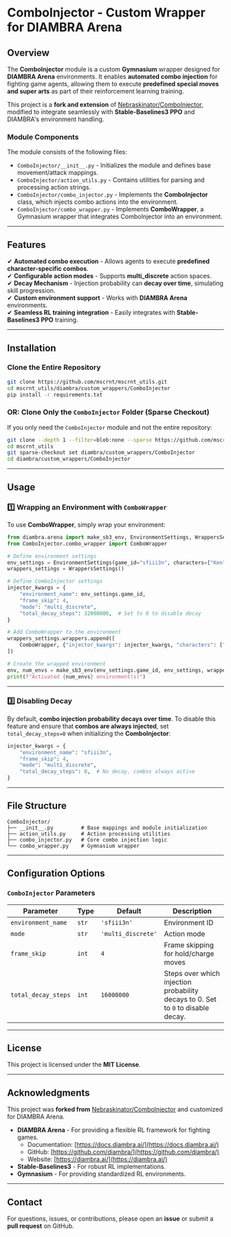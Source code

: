 # ComboInjector - Custom Wrapper for DIAMBRA Arena

## Overview

The **ComboInjector** module is a custom **Gymnasium** wrapper designed for **DIAMBRA Arena** environments. It enables **automated combo injection** for fighting game agents, allowing them to execute **predefined special moves and super arts** as part of their reinforcement learning training.

This project is a **fork and extension** of [Nebraskinator/ComboInjector](https://github.com/Nebraskinator/ComboInjector), modified to integrate seamlessly with **Stable-Baselines3 PPO** and DIAMBRA's environment handling.

### Module Components

The module consists of the following files:

- `ComboInjector/__init__.py` - Initializes the module and defines base movement/attack mappings.
- `ComboInjector/action_utils.py` - Contains utilities for parsing and processing action strings.
- `ComboInjector/combo_injector.py` - Implements the **ComboInjector** class, which injects combo actions into the environment.
- `ComboInjector/combo_wrapper.py` - Implements **ComboWrapper**, a Gymnasium wrapper that integrates ComboInjector into an environment.

---

## Features

✔ **Automated combo execution** - Allows agents to execute **predefined character-specific combos**.  
✔ **Configurable action modes** - Supports **multi_discrete** action spaces.  
✔ **Decay Mechanism** - Injection probability can **decay over time**, simulating skill progression.  
✔ **Custom environment support** - Works with **DIAMBRA Arena** environments.  
✔ **Seamless RL training integration** - Easily integrates with **Stable-Baselines3 PPO** training.  

---

## Installation

### Clone the Entire Repository

```bash
git clone https://github.com/mscrnt/mscrnt_utils.git
cd mscrnt_utils/diambra/custom_wrappers/ComboInjector
pip install -r requirements.txt
```

### OR: Clone Only the `ComboInjector` Folder (Sparse Checkout)

If you only need the `ComboInjector` module and not the entire repository:

```bash
git clone --depth 1 --filter=blob:none --sparse https://github.com/mscrnt/mscrnt_utils.git
cd mscrnt_utils
git sparse-checkout set diambra/custom_wrappers/ComboInjector
cd diambra/custom_wrappers/ComboInjector
```

---

## Usage

### 1️⃣ Wrapping an Environment with `ComboWrapper`

To use **ComboWrapper**, simply wrap your environment:

```python
from diambra.arena import make_sb3_env, EnvironmentSettings, WrappersSettings
from ComboInjector.combo_wrapper import ComboWrapper

# Define environment settings
env_settings = EnvironmentSettings(game_id="sfiii3n", characters=["Ken"], super_art=[2])
wrappers_settings = WrappersSettings()

# Define ComboInjector settings
injector_kwargs = {
    "environment_name": env_settings.game_id,
    "frame_skip": 4,
    "mode": "multi_discrete",
    "total_decay_steps": 32000000,  # Set to 0 to disable decay
}

# Add ComboWrapper to the environment
wrappers_settings.wrappers.append([
    ComboWrapper, {"injector_kwargs": injector_kwargs, "characters": ["Ken"], "super_arts": [2]}
])

# Create the wrapped environment
env, num_envs = make_sb3_env(env_settings.game_id, env_settings, wrappers_settings)
print(f"Activated {num_envs} environment(s)")
```

---

### 3️⃣ Disabling Decay

By default, **combo injection probability decays over time**. To disable this feature and ensure that **combos are always injected**, set `total_decay_steps=0` when initializing the **ComboInjector**:

```python
injector_kwargs = {
    "environment_name": "sfiii3n",
    "frame_skip": 4,
    "mode": "multi_discrete",
    "total_decay_steps": 0,  # No decay, combos always active
}
```

---

## File Structure

```
ComboInjector/
├── __init__.py         # Base mappings and module initialization
├── action_utils.py     # Action processing utilities
├── combo_injector.py   # Core combo injection logic
└── combo_wrapper.py    # Gymnasium wrapper
```

---

## Configuration Options

### `ComboInjector` Parameters

| Parameter           | Type  | Default            | Description                                                                      |
| ------------------- | ----- | ------------------ | -------------------------------------------------------------------------------- |
| `environment_name`  | `str` | `'sfiii3n'`        | Environment ID                                                                   |
| `mode`              | `str` | `'multi_discrete'` | Action mode                                                                      |
| `frame_skip`        | `int` | `4`                | Frame skipping for hold/charge moves                                             |
| `total_decay_steps` | `int` | `16000000`         | Steps over which injection probability decays to 0. Set to `0` to disable decay. |

---

## License

This project is licensed under the **MIT License**.

---

## Acknowledgments

This project was **forked from** [Nebraskinator/ComboInjector](https://github.com/Nebraskinator/ComboInjector) and customized for DIAMBRA Arena.

- **DIAMBRA Arena** - For providing a flexible RL framework for fighting games.  
  - Documentation: [https://docs.diambra.ai/](https://docs.diambra.ai/)  
  - GitHub: [https://github.com/diambra/](https://github.com/diambra/)  
  - Website: [https://diambra.ai/](https://diambra.ai/)  
- **Stable-Baselines3** - For robust RL implementations.
- **Gymnasium** - For providing standardized RL environments.
---

## Contact

For questions, issues, or contributions, please open an **issue** or submit a **pull request** on GitHub.